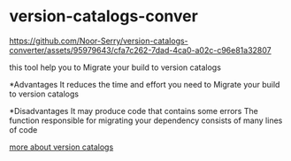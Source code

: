 # version-catalogs-conver

https://github.com/Noor-Serry/version-catalogs-converter/assets/95979643/cfa7c262-7dad-4ca0-a02c-c96e81a32807


this tool help you to Migrate your build to version catalogs


*Advantages 
It reduces the time and effort you need to Migrate your build to version catalogs

*Disadvantages
It may produce code that contains some errors
The function responsible for migrating your dependency consists of many lines of code

<a href="https://developer.android.com/build/migrate-to-catalogs#:~:text=Migrate%20your%20build%20to%20version%20catalogs%201%20Create,version%20catalogs%20is%20still%20under%20active%20development.%20">more about version catalogs</a>
